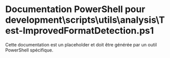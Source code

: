 # Documentation PowerShell pour development\scripts\utils\analysis\Test-ImprovedFormatDetection.ps1

Cette documentation est un placeholder et doit être générée par un outil PowerShell spécifique.
